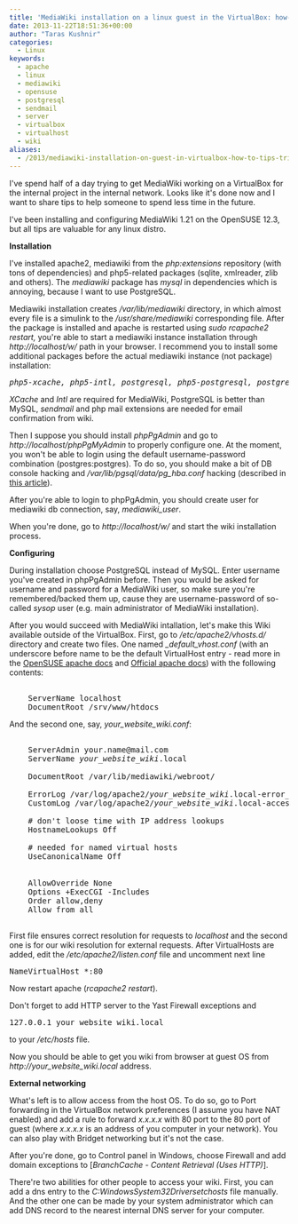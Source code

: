 ```yaml
---
title: 'MediaWiki installation on a linux guest in the VirtualBox: how-to, tips & tricks'
date: 2013-11-22T18:51:36+00:00
author: "Taras Kushnir"
categories:
  - Linux
keywords:
  - apache
  - linux
  - mediawiki
  - opensuse
  - postgresql
  - sendmail
  - server
  - virtualbox
  - virtualhost
  - wiki
aliases:
  - /2013/mediawiki-installation-on-guest-in-virtualbox-how-to-tips-tricks
---
```

I've spend half of a day trying to get MediaWiki working on a VirtualBox for the internal project in the internal network. Looks like it's done now and I want to share tips to help someone to spend less time in the future.

I've been installing and configuring MediaWiki 1.21 on the OpenSUSE 12.3, but all tips are valuable for any linux distro.

<!--more-->

**Installation**

I've installed apache2, mediawiki from the _php:extensions_ repository (with tons of dependencies) and php5-related packages (sqlite, xmlreader, zlib and others). The _mediawiki_ package has _mysql_ in dependencies which is annoying, because I want to use PostgreSQL.

Mediawiki installation creates _/var/lib/mediawiki_ directory, in which almost every file is a simulink to the _/usr/share/mediawiki_ corresponding file. After the package is installed and apache is restarted using _sudo rcapache2 restart,_ you're able to start a mediawiki instance installation through _http://localhost/w/_ path in your browser. I recommend you to install some additional packages before the actual mediawiki instance (not package) installation:

<pre><em>php5-xcache, php5-intl, postgresql, php5-postgresql, postgresql-server, sendmail, php5-pear-Mail</em></pre>

_XCache_ and _Intl_ are required for MediaWiki, PostgreSQL is better than MySQL, _sendmail_ and php mail extensions are needed for email confirmation from wiki.

Then I suppose you should install _phpPgAdmin_ and go to _http://localhost/phpPgMyAdmin_ to properly configure one. At the moment, you won't be able to login using the default username-password combination (postgres:postgres). To do so, you should make a bit of DB console hacking and _/var/lib/pgsql/data/pg_hba.conf_ hacking (described in <a href="http://blog.milczarek.it/2012/09/install-postgresql-on-opensuse-12-1/" target="_blank">this article</a>).

After you're able to login to phpPgAdmin, you should create user for mediawiki db connection, say, _mediawiki_user_.

When you're done, go to _http://localhost/w/_ and start the wiki installation process.

**Configuring**

During installation choose PostgreSQL instead of MySQL. Enter username you've created in phpPgAdmin before. Then you would be asked for username and password for a MediaWiki user, so make sure you're remembered/backed them up, cause they are username-password of so-called _sysop_ user (e.g. main administrator of MediaWiki installation).

After you would succeed with MediaWiki intallation, let's make this Wiki available outside of the VirtualBox. First, go to _/etc/apache2/vhosts.d/_ directory and create two files. One named _\_default\_vhost.conf_ (with an underscore before name to be the default VirtualHost entry - read more in the <a href="http://activedoc.opensuse.org/book/opensuse-reference/chapter-20-the-apache-http-server" target="_blank">OpenSUSE apache docs</a> and <a href="http://httpd.apache.org/docs/2.2/vhosts/" target="_blank">Official apache docs</a>) with the following contents:

<pre><VirtualHost *:80>
    ServerName localhost
    DocumentRoot /srv/www/htdocs
</VirtualHost></pre>

And the second one, say, _your\_website\_wiki.conf_:

<pre><VirtualHost *:80>
    ServerAdmin your.name@mail.com
    ServerName <em>your_website_wiki</em>.local

    DocumentRoot /var/lib/mediawiki/webroot/

    ErrorLog /var/log/apache2/<em>your_website_wiki</em>.local-error_log
    CustomLog /var/log/apache2/<em>your_website_wiki</em>.local-access_log combined

    # don't loose time with IP address lookups
    HostnameLookups Off

    # needed for named virtual hosts
    UseCanonicalName Off

    <Directory "/var/lib/mediawiki/webroot">
    AllowOverride None
    Options +ExecCGI -Includes
    Order allow,deny
    Allow from all
    </Directory>
</VirtualHost></pre>

First file ensures correct resolution for requests to _localhost_ and the second one is for our wiki resolution for external requests. After VirtualHosts are added, edit the _/etc/apache2/listen.conf_ file and uncomment next line

<pre>NameVirtualHost *:80</pre>

Now restart apache (_rcapache2 restart_).

Don't forget to add HTTP server to the Yast Firewall exceptions and

<pre>127.0.0.1 your_website_wiki.local</pre>

to your _/etc/hosts_ file.

Now you should be able to get you wiki from browser at guest OS from _http://your\_website\_wiki.local_ address.

**External networking**

What's left is to allow access from the host OS. To do so, go to Port forwarding in the VirtualBox network preferences (I assume you have NAT enabled) and add a rule to forward _x.x.x.x_ with 80 port to the 80 port of guest (where _x.x.x.x_ is an address of you computer in your network). You can also play with Bridget networking but it's not the case.

After you're done, go to Control panel in Windows, choose Firewall and add domain exceptions to [_BranchCache - Content Retrieval (Uses HTTP)_].

There're two abilities for other people to access your wiki. First, you can add a dns entry to the _C:WindowsSystem32Driversetchosts_ file manually. And the other one can be made by your system administrator which can add DNS record to the nearest internal DNS server for your computer.
